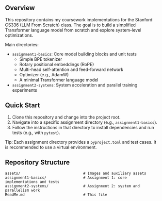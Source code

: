 ## Overview

This repository contains my coursework implementations for the Stanford CS336 (LLM From Scratch) class. The goal is to build a simplified Transformer language model from scratch and explore system-level optimizations.

Main directories:

- `assignment1-basics`: Core model building blocks and unit tests
  - Simple BPE tokenizer
  - Rotary positional embeddings (RoPE)
  - Multi-head self-attention and feed-forward network
  - Optimizer (e.g., AdamW)
  - A minimal Transformer language model
- `assignment2-systems`: System acceleration and parallel training experiments


## Quick Start

1. Clone this repository and change into the project root.
2. Navigate into a specific assignment directory (e.g., `assignment1-basics`).
3. Follow the instructions in that directory to install dependencies and run tests (e.g., with `pytest`).

Tip: Each assignment directory provides a `pyproject.toml` and test cases. It is recommended to use a virtual environment.

## Repository Structure

```
assets/                             # Images and auxiliary assets
assignment1-basics/                 # Assignment 1: core implementations and tests
assignment2-systems/                # Assignment 2: system and parallelism work
ReadMe.md                           # This file
```
